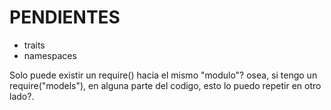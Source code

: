 # PENDIENTES

* traits
* namespaces


Solo puede existir un require() hacia el mismo "modulo"? osea, si tengo un require("models"), en alguna parte del codigo, esto lo puedo repetir en otro lado?. 